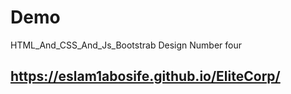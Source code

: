 # Demo
HTML_And_CSS_And_Js_Bootstrab Design Number four
## https://eslam1abosife.github.io/EliteCorp/
